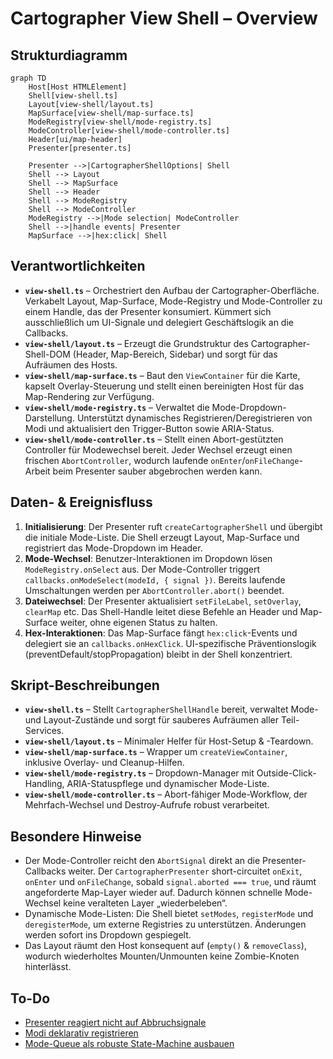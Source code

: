 # Cartographer View Shell – Overview

## Strukturdiagramm
```mermaid
graph TD
    Host[Host HTMLElement]
    Shell[view-shell.ts]
    Layout[view-shell/layout.ts]
    MapSurface[view-shell/map-surface.ts]
    ModeRegistry[view-shell/mode-registry.ts]
    ModeController[view-shell/mode-controller.ts]
    Header[ui/map-header]
    Presenter[presenter.ts]

    Presenter -->|CartographerShellOptions| Shell
    Shell --> Layout
    Shell --> MapSurface
    Shell --> Header
    Shell --> ModeRegistry
    Shell --> ModeController
    ModeRegistry -->|Mode selection| ModeController
    Shell -->|handle events| Presenter
    MapSurface -->|hex:click| Shell
```

## Verantwortlichkeiten
- **`view-shell.ts`** – Orchestriert den Aufbau der Cartographer-Oberfläche. Verkabelt Layout, Map-Surface, Mode-Registry und Mode-Controller zu einem Handle, das der Presenter konsumiert. Kümmert sich ausschließlich um UI-Signale und delegiert Geschäftslogik an die Callbacks.
- **`view-shell/layout.ts`** – Erzeugt die Grundstruktur des Cartographer-Shell-DOM (Header, Map-Bereich, Sidebar) und sorgt für das Aufräumen des Hosts.
- **`view-shell/map-surface.ts`** – Baut den `ViewContainer` für die Karte, kapselt Overlay-Steuerung und stellt einen bereinigten Host für das Map-Rendering zur Verfügung.
- **`view-shell/mode-registry.ts`** – Verwaltet die Mode-Dropdown-Darstellung. Unterstützt dynamisches Registrieren/Deregistrieren von Modi und aktualisiert den Trigger-Button sowie ARIA-Status.
- **`view-shell/mode-controller.ts`** – Stellt einen Abort-gestützten Controller für Modewechsel bereit. Jeder Wechsel erzeugt einen frischen `AbortController`, wodurch laufende `onEnter`/`onFileChange`-Arbeit beim Presenter sauber abgebrochen werden kann.

## Daten- & Ereignisfluss
1. **Initialisierung**: Der Presenter ruft `createCartographerShell` und übergibt die initiale Mode-Liste. Die Shell erzeugt Layout, Map-Surface und registriert das Mode-Dropdown im Header.
2. **Mode-Wechsel**: Benutzer-Interaktionen im Dropdown lösen `ModeRegistry.onSelect` aus. Der Mode-Controller triggert `callbacks.onModeSelect(modeId, { signal })`. Bereits laufende Umschaltungen werden per `AbortController.abort()` beendet.
3. **Dateiwechsel**: Der Presenter aktualisiert `setFileLabel`, `setOverlay`, `clearMap` etc. Das Shell-Handle leitet diese Befehle an Header und Map-Surface weiter, ohne eigenen Status zu halten.
4. **Hex-Interaktionen**: Das Map-Surface fängt `hex:click`-Events und delegiert sie an `callbacks.onHexClick`. UI-spezifische Präventionslogik (preventDefault/stopPropagation) bleibt in der Shell konzentriert.

## Skript-Beschreibungen
- **`view-shell.ts`** – Stellt `CartographerShellHandle` bereit, verwaltet Mode- und Layout-Zustände und sorgt für sauberes Aufräumen aller Teil-Services.
- **`view-shell/layout.ts`** – Minimaler Helfer für Host-Setup & -Teardown.
- **`view-shell/map-surface.ts`** – Wrapper um `createViewContainer`, inklusive Overlay- und Cleanup-Hilfen.
- **`view-shell/mode-registry.ts`** – Dropdown-Manager mit Outside-Click-Handling, ARIA-Statuspflege und dynamischer Mode-Liste.
- **`view-shell/mode-controller.ts`** – Abort-fähiger Mode-Workflow, der Mehrfach-Wechsel und Destroy-Aufrufe robust verarbeitet.

## Besondere Hinweise
- Der Mode-Controller reicht den `AbortSignal` direkt an die Presenter-Callbacks weiter. Der `CartographerPresenter` short-circuitet `onExit`, `onEnter` und `onFileChange`, sobald `signal.aborted === true`, und räumt angeforderte Map-Layer wieder auf. Dadurch können schnelle Mode-Wechsel keine veralteten Layer „wiederbeleben“.
- Dynamische Mode-Listen: Die Shell bietet `setModes`, `registerMode` und `deregisterMode`, um externe Registries zu unterstützen. Änderungen werden sofort ins Dropdown gespiegelt.
- Das Layout räumt den Host konsequent auf (`empty()` & `removeClass`), wodurch wiederholtes Mounten/Unmounten keine Zombie-Knoten hinterlässt.

## To-Do
- [Presenter reagiert nicht auf Abbruchsignale](../../../todo/presenter-abort-signal.md)
- [Modi deklarativ registrieren](../../../todo/cartographer-mode-registry.md)
- [Mode-Queue als robuste State-Machine ausbauen](../../../todo/cartographer-mode-queue-state-machine.md)
